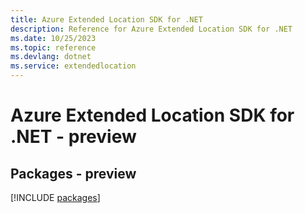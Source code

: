 ```yaml
---
title: Azure Extended Location SDK for .NET
description: Reference for Azure Extended Location SDK for .NET
ms.date: 10/25/2023
ms.topic: reference
ms.devlang: dotnet
ms.service: extendedlocation
---
```

# Azure Extended Location SDK for .NET - preview
## Packages - preview
[!INCLUDE [packages](extended-location-index.md)]